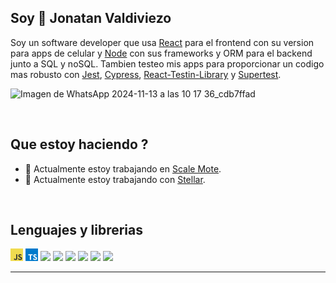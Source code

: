 ## Soy 👋  Jonatan Valdiviezo
Soy un software developer que usa [React](https://reactjs.org) para el frontend con su version para apps de celular y [Node](https://nodejs.org/es/docs) con sus frameworks y ORM para el backend junto a SQL y noSQL. Tambien testeo mis apps para proporcionar un codigo mas robusto con [Jest](https://jestjs.io/docs/getting-started), [Cypress](https://cypress.io/), [React-Testin-Library](https://testing-library.com/docs/) y [Supertest](https://github.com/ladjs/supertest#readme).


![Imagen de WhatsApp 2024-11-13 a las 10 17 36_cdb7ffad](https://github.com/user-attachments/assets/ea87d3c6-6fb9-4e6b-b914-e4da2b971e75)

<br />

## Que estoy haciendo ?

- 🔭 Actualmente estoy trabajando en [Scale Mote](https://scalemote.co/).
- 🌱 Actualmente estoy trabajando con [Stellar](https://developers.stellar.org/docs).

<br />

## Lenguajes y librerias
<code><img height="20" src="https://raw.githubusercontent.com/github/explore/80688e429a7d4ef2fca1e82350fe8e3517d3494d/topics/javascript/javascript.png"></code>
<code><img height="20" src="https://raw.githubusercontent.com/github/explore/80688e429a7d4ef2fca1e82350fe8e3517d3494d/topics/typescript/typescript.png"></code>
<code><img height="20" src="https://res.cloudinary.com/damjxqb5f/image/upload/v1694294339/node-js_pmsnsm.svg"></code>
<code><img height="20" src="https://res.cloudinary.com/damjxqb5f/image/upload/v1694293914/nest_swokfa.svg"></code>
<code><img height="20" src="https://res.cloudinary.com/damjxqb5f/image/upload/v1694293914/typeorm-logo-F243B34DEE-seeklogo.com_f6q9us.png"></code>
<code><img height="20" src="https://res.cloudinary.com/damjxqb5f/image/upload/v1694293913/icons8-mysql_p99lyr.svg"></code>
<code><img height="20" src="https://res.cloudinary.com/damjxqb5f/image/upload/v1694294002/next-js_zdhmwk.svg"></code>
<code><img height="20" src="https://res.cloudinary.com/damjxqb5f/image/upload/v1694294157/stellar_y4lwhn.svg"></code>

---

